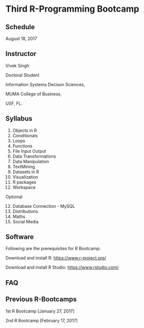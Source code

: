# Third R-Programming Bootcamp

## Schedule
August 18, 2017

## Instructor

Vivek Singh

Doctoral Student

Information Systems Decison Sciences,

MUMA College of Business,

USF, FL.

## Syllabus

1. Objects in R
2. Conditionals
3. Loops	
4. Functions
5. File Input Output
6. Data Transformations
7. Data Manipulation
8. TextMining	
9. Datasets in R
10. Visualization	
11. R packages
12. Workspace

Optional 	

12. Database Connection - MySQL
13. Distributions
14. Maths	
15. Social Media

## Software

Following are the prerequisites for R Bootcamp:

Download and install R: https://www.r-project.org/

Download and install R Studio: https://www.rstudio.com/

## FAQ

## Previous R-Bootcamps

1st R Bootcamp [January 27, 2017]

2nd R Bootcamp [February 17, 2017]

